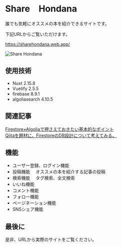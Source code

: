 # Share　Hondana

誰でも気軽にオススメの本を紹介できるサイトです。

下記URLからご覧いただけます。
<p><a href="https://sharehondana.web.app/" target="_blank">https://sharehondana.web.app/</a></p>

![Share Hondana](https://user-images.githubusercontent.com/85671197/134126292-4bcfe9c7-45d8-4e5c-805c-27489848e8f9.png)

## 使用技術
- Nuxt 2.15.8
- Vuetify 2.5.5
- firebase 8.9.1
- algoliasearch 4.10.5

## 関連記事
[Firestore×Algoliaで押さえておきたい基本的なポイント](https://qiita.com/kondo97/items/7e65d6f75358598ec237) <br>
[Qiitaを題材に、FirestoreのDB設計について考えてみる。](https://qiita.com/kondo97/items/b97b02c69b6761f70dd1)

## 機能
- ユーザー登録、ログイン機能
- 投稿機能
　オススメの本を紹介する記事の投稿
- 検索機能
　タグ検索、全文検索
- いいね機能
- コメント機能
- フォロー機能
- ページネーション機能
- SNSシェア機能

## 最後に
是非、URLから実際のサイトをご覧ください。
